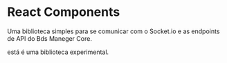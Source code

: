 # React Components

Uma biblioteca simples para se comunicar com o Socket.io e as endpoints de API do Bds Maneger Core.

está é uma biblioteca experimental.
